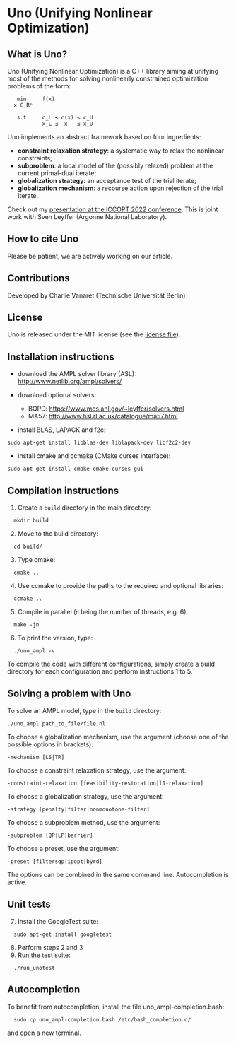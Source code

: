 Uno (Unifying Nonlinear Optimization)
=====================================

What is Uno?
------------
Uno (Unifying Nonlinear Optimization) is a C++ library aiming at unifying most of the methods for solving nonlinearly constrained optimization problems of the form:

```
   min     f(x)
  x ∈ Rⁿ

   s.t.    c_L ≤ c(x) ≤ c_U
           x_L ≤  x   ≤ x_U
```

Uno implements an abstract framework based on four ingredients:
* **constraint relaxation strategy**: a systematic way to relax the nonlinear constraints;
* **subproblem**: a local model of the (possibly relaxed) problem at the current primal-dual iterate;
* **globalization strategy**: an acceptance test of the trial iterate;
* **globalization mechanism**: a recourse action upon rejection of the trial iterate.

Check out my [presentation at the ICCOPT 2022 conference](https://www.researchgate.net/publication/362254109).
This is joint work with Sven Leyffer (Argonne National Laboratory).

How to cite Uno
---------------
Please be patient, we are actively working on our article.

Contributions
-------------
Developed by Charlie Vanaret (Technische Universität Berlin)

License
-------
Uno is released under the MIT license (see the [license file](LICENSE)).

Installation instructions
-------------------------
* download the AMPL solver library (ASL): http://www.netlib.org/ampl/solvers/

* download optional solvers:
    * BQPD: https://www.mcs.anl.gov/~leyffer/solvers.html
    * MA57: http://www.hsl.rl.ac.uk/catalogue/ma57.html

* install BLAS, LAPACK and f2c:
```
sudo apt-get install libblas-dev liblapack-dev libf2c2-dev
```
* install cmake and ccmake (CMake curses interface):
```
sudo apt-get install cmake cmake-curses-gui
```

Compilation instructions
------------------------
1. Create a `build` directory in the main directory:
```
  mkdir build
```
2. Move to the build directory:
```
  cd build/
```
3. Type cmake:
```
  cmake ..
```
4. Use ccmake to provide the paths to the required and optional libraries:
```
  ccmake ..
```
5. Compile in parallel (`n` being the number of threads, e.g. 6):
```
  make -jn
```
6. To print the version, type:
```
  ./uno_ampl -v
```

To compile the code with different configurations, simply create a build directory for each configuration and perform instructions 1 to 5.

Solving a problem with Uno
--------------------------
To solve an AMPL model, type in the `build` directory:
```
./uno_ampl path_to_file/file.nl
```
To choose a globalization mechanism, use the argument (choose one of the possible options in brackets):
```
-mechanism [LS|TR]
```
To choose a constraint relaxation strategy, use the argument:
```
-constraint-relaxation [feasibility-restoration|l1-relaxation]
```
To choose a globalization strategy, use the argument:
```
-strategy [penalty|filter|nonmonotone-filter]
```
To choose a subproblem method, use the argument:
```
-subproblem [QP|LP|barrier]
```
To choose a preset, use the argument:
```
-preset [filtersqp|ipopt|byrd]
```
The options can be combined in the same command line. Autocompletion is active.

Unit tests
----------
7. Install the GoogleTest suite:
```
  sudo apt-get install googletest
```
8. Perform steps 2 and 3
9. Run the test suite:
```
  ./run_unotest
```

Autocompletion
--------------
To benefit from autocompletion, install the file uno_ampl-completion.bash:
```
  sudo cp uno_ampl-completion.bash /etc/bash_completion.d/
```
and open a new terminal.
